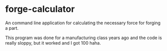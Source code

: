 # forge-calculator
An command line application for calculating the necessary force for forging a part.

This program was done for a manufacturing class years ago and the code is really sloppy, but it worked and I got 100 haha.
